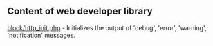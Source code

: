 ## Content of web developer library
[block/http_init.php](https://github.com/v3bd3w/lib/blob/main/block/http_init.php) - Initializes the output of 'debug', 'error', 'warning', 'notification' messages.
